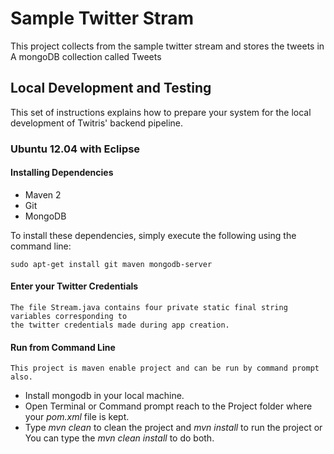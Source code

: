 # Sample Twitter Stram

This project collects from the sample twitter stream and stores the tweets in 
A mongoDB collection called Tweets

## Local Development and Testing

This set of instructions explains how to prepare your system for the local
development of Twitris' backend pipeline.

### Ubuntu 12.04 with Eclipse

#### Installing Dependencies

*   Maven 2
*   Git
*   MongoDB

To install these dependencies, simply execute the following using the command line:

	sudo apt-get install git maven mongodb-server

#### Enter your Twitter Credentials

	The file Stream.java contains four private static final string variables corresponding to 
	the twitter credentials made during app creation.

#### Run from Command Line
	This project is maven enable project and can be run by command prompt also.
	
*	Install mongodb in your local machine.
*	Open Terminal or Command prompt reach to the Project folder where your *pom.xml* file is kept.
*	Type *mvn clean* to clean the project and *mvn install* to run the project
	                            or
	You can type the *mvn clean install* to do both.